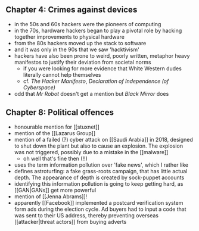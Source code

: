 ## Chapter 4: Crimes against devices
- in the 50s and 60s hackers were the pioneers of computing
- in the 70s, hardware hackers began to play a pivotal role by hacking together improvements to physical hardware
- from the 80s hackers moved up the stack to software
- and it was only in the 90s that we saw 'hacktivism' 
- hackers have also been prone to weird, poorly written, metaphor heavy manifestos to justify their deviation from societal norms
	- if you were looking for more evidence that White Western dudes literally cannot help themselves
	- cf. *The Hacker Manifesto*, *Declaration of Independence (of Cyberspace)*
- odd that *Mr Robot* doesn't get a mention but *Black Mirror* does
## Chapter 8: Political offences
- honourable mention for [[stuxnet]]
- mention of the [[Lazarus Group]]
- mention of a failed (?) cyber attack on [[Saudi Arabia]] in 2018, designed to shut down the plant but also to cause an explosion. The explosion was not triggered, possibly due to a mistake in the [[malware]]
	- oh well that's fine then (!!)
- uses the term information pollution over 'fake news', which I rather like
- defines astroturfing: a fake grass-roots campaign, that has little actual depth. The appearance of depth is created by sock-puppet accounts
- identifying this information pollution is going to keep getting hard, as [[GAN|GANs]] get more powerful
- mention of [[Jenna Abrams]]!
- apparently [[Facebook]] implemented a postcard verification system form ads during the election cycle. Ad buyers had to input a code that was sent to their US address, thereby preventing overseas [[attacker|threat actors]] from buying adverts